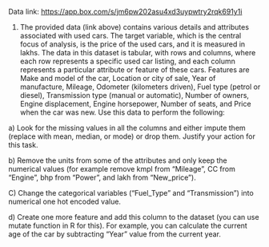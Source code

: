 Data link: https://app.box.com/s/jm6pw202asu4xd3uypwtry2rqk691y1i
1) The provided data (link above) contains various details and attributes associated with used cars. The
target variable, which is the central focus of analysis, is the price of the used cars, and it is measured in
lakhs. The data in this dataset is tabular, with rows and columns, where each row represents a specific
used car listing, and each column represents a particular attribute or feature of these cars. Features are
Make and model of the car, Location or city of sale, Year of manufacture, Mileage, Odometer
(kilometers driven), Fuel type (petrol or diesel), Transmission type (manual or automatic), Number of
owners, Engine displacement, Engine horsepower, Number of seats, and Price when the car was new.
Use this data to perform the following:

a) Look for the missing values in all the columns and either impute them (replace with mean,
median, or mode) or drop them. Justify your action for this task. 

b) Remove the units from some of the attributes and only keep the numerical values (for
example remove kmpl from “Mileage”, CC from “Engine”, bhp from “Power”, and lakh from
“New_price”). 

C) Change the categorical variables (“Fuel_Type” and “Transmission”) into numerical one hot
encoded value.

d) Create one more feature and add this column to the dataset (you can use mutate function in
R for this). For example, you can calculate the current age of the car by subtracting “Year” value
from the current year.
